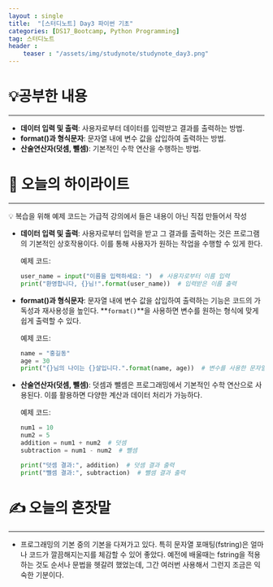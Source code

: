 ```yaml
---
layout : single
title:  "[스터디노트] Day3 파이썬 기초"
categories: [DS17_Bootcamp, Python Programming]
tag: 스터디노트
header :
    teaser : "/assets/img/studynote/studynote_day3.png"
---
```



# 💡공부한 내용

---

- **데이터 입력 및 출력**: 사용자로부터 데이터를 입력받고 결과를 출력하는 방법.
- **format()과 형식문자**: 문자열 내에 변수 값을 삽입하여 출력하는 방법.
- **산술연산자(덧셈, 뺄셈)**: 기본적인 수학 연산을 수행하는 방법.

# 📝 오늘의 하이라이트

---

<aside>
💡 복습을 위해 예제 코드는 가급적 강의에서 들은 내용이 아닌 직접 만들어서 작성

</aside>

- **데이터 입력 및 출력**: 사용자로부터 입력을 받고 그 결과를 출력하는 것은 프로그램의 기본적인 상호작용이다. 이를 통해 사용자가 원하는 작업을 수행할 수 있게 한다.
    
    예제 코드:
    
    ```python
    user_name = input("이름을 입력하세요: ")  # 사용자로부터 이름 입력
    print("환영합니다, {}님!".format(user_name))  # 입력받은 이름 출력
    ```
    
- **format()과 형식문자**: 문자열 내에 변수 값을 삽입하여 출력하는 기능은 코드의 가독성과 재사용성을 높인다. **`format()`**을 사용하면 변수를 원하는 형식에 맞게 쉽게 출력할 수 있다.
    
    예제 코드:
    
    ```python
    name = "홍길동"
    age = 30
    print("{}님의 나이는 {}살입니다.".format(name, age))  # 변수를 사용한 문자열 포매팅
    ```
    
- **산술연산자(덧셈, 뺄셈)**: 덧셈과 뺄셈은 프로그래밍에서 기본적인 수학 연산으로 사용된다. 이를 활용하면 다양한 계산과 데이터 처리가 가능하다.
    
    예제 코드:
    
    ```python
    num1 = 10
    num2 = 5
    addition = num1 + num2  # 덧셈
    subtraction = num1 - num2  # 뺄셈
    
    print("덧셈 결과:", addition)  # 덧셈 결과 출력
    print("뺄셈 결과:", subtraction)  # 뺄셈 결과 출력
    ```
    

# ✍️ 오늘의 혼잣말

---

- 프로그래밍의 기본 중의 기본을 다져가고 있다. 특히 문자열 포매팅(fstring)은 얼마나 코드가 깔끔해지는지를 체감할 수 있어 좋았다. 예전에 배울때는 fstring을 적용하는 것도 순서나 문법을 헷갈려 했었는데, 그간 여러번 사용해서 그런지 조금은 익숙한 기분이다.